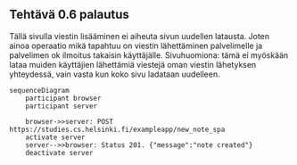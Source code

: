 ## Tehtävä 0.6 palautus

Tällä sivulla viestin lisääminen ei aiheuta sivun uudellen latausta. Joten ainoa operaatio mikä tapahtuu on viestin lähettäminen palvelimelle ja palvelimen ok ilmoitus takaisin käyttäjälle. Sivuhuomiona: tämä ei myöskään lataa muiden käyttäjien lähettämiä viestejä oman viestin lähetyksen yhteydessä, vain vasta kun koko sivu ladataan uudelleen.

    sequenceDiagram
        participant browser
        participant server
        
        browser->>server: POST https://studies.cs.helsinki.fi/exampleapp/new_note_spa
        activate server
        server-->>browser: Status 201. {"message":"note created"}
        deactivate server
